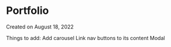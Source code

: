# Portfolio

Created on August 18, 2022

Things to add:
Add carousel
Link nav buttons to its content
Modal
